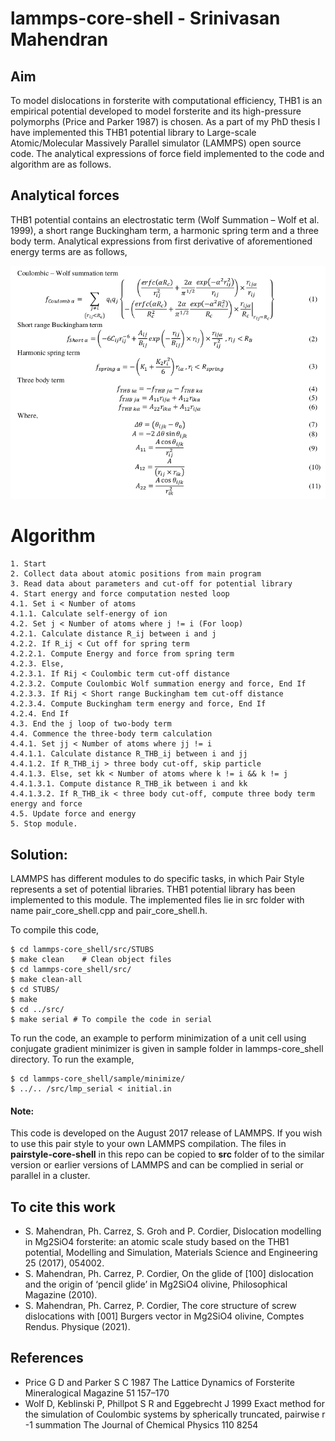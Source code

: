 # lammps-core-shell - Srinivasan Mahendran
## Aim
To model dislocations in forsterite with computational efficiency, THB1 is an empirical potential developed to model
forsterite and its high-pressure polymorphs (Price and Parker 1987) is chosen. As a part of my PhD thesis I have
implemented this THB1 potential library to Large-scale Atomic/Molecular Massively Parallel simulator (LAMMPS) open
source code. The analytical expressions of force field implemented to the code and algorithm are as follows.

## Analytical forces
THB1 potential contains an electrostatic term (Wolf Summation – Wolf et al. 1999), a short range Buckingham term, a
harmonic spring term and a three body term. Analytical expressions from first derivative of aforementioned energy terms
are as follows,

![Equations](showroom/equations.png)

# Algorithm
```
1. Start
2. Collect data about atomic positions from main program
3. Read data about parameters and cut-off for potential library
4. Start energy and force computation nested loop
4.1. Set i < Number of atoms
4.1.1. Calculate self-energy of ion
4.2. Set j < Number of atoms where j != i (For loop)
4.2.1. Calculate distance R_ij between i and j
4.2.2. If R_ij < Cut off for spring term
4.2.2.1. Compute Energy and force from spring term
4.2.3. Else,
4.2.3.1. If Rij < Coulombic term cut-off distance
4.2.3.2. Compute Coulombic Wolf summation energy and force, End If
4.2.3.3. If Rij < Short range Buckingham tem cut-off distance
4.2.3.4. Compute Buckingham term energy and force, End If
4.2.4. End If
4.3. End the j loop of two-body term
4.4. Commence the three-body term calculation
4.4.1. Set jj < Number of atoms where jj != i
4.4.1.1. Calculate distance R_THB_ij between i and jj
4.4.1.2. If R_THB_ij > three body cut-off, skip particle
4.4.1.3. Else, set kk < Number of atoms where k != i && k != j
4.4.1.3.1. Compute distance R_THB_ik between i and kk
4.4.1.3.2. If R_THB_ik < three body cut-off, compute three body term energy and force
4.5. Update force and energy
5. Stop module.
```
## Solution:
LAMMPS has different modules to do specific tasks, in which Pair Style represents a set of potential libraries. THB1
potential library has been implemented to this module. The implemented files lie in src folder with name
pair_core_shell.cpp and pair_core_shell.h.

To compile this code,
```
$ cd lammps-core_shell/src/STUBS
$ make clean    # Clean object files
$ cd lammps-core_shell/src/
$ make clean-all
$ cd STUBS/
$ make
$ cd ../src/
$ make serial # To compile the code in serial
```

To run the code, an example to perform minimization of a unit cell using conjugate gradient minimizer is given in sample
folder in lammps-core_shell directory. To run the example,
```
$ cd lammps-core_shell/sample/minimize/
$ ../.. /src/lmp_serial < initial.in
```
#### Note: 
This code is developed on the August 2017 release of LAMMPS. If you wish to use this pair style to your own LAMMPS compilation. The files in **pairstyle-core-shell** in this repo can be copied to **src** folder of to the similar version or earlier versions of LAMMPS and can be complied in serial or parallel in a cluster. 

## To cite this work

* S. Mahendran, Ph. Carrez, S. Groh and P. Cordier, Dislocation modelling in Mg2SiO4 forsterite: an atomic scale study based on the THB1 potential, Modelling and Simulation, Materials Science and Engineering 25 (2017), 054002.
* S. Mahendran, Ph. Carrez, P. Cordier, On the glide of [100] dislocation and the origin of ‘pencil glide’ in Mg2SiO4 olivine, Philosophical Magazine (2010).
* S. Mahendran, Ph. Carrez, P. Cordier, The core structure of screw dislocations with [001] Burgers vector in Mg2SiO4 olivine, Comptes Rendus. Physique (2021).

## References
* Price G D and Parker S C 1987 The Lattice Dynamics of Forsterite Mineralogical Magazine 51 157–170
* Wolf D, Keblinski P, Phillpot S R and Eggebrecht J 1999 Exact method for the simulation of Coulombic systems
by spherically truncated, pairwise r -1 summation The Journal of Chemical Physics 110 8254
